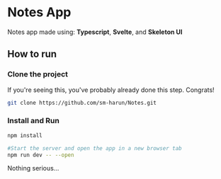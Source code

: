 # Notes App
Notes app made using: **Typescript**, **Svelte**, and **Skeleton UI**

## How to run

### Clone the project

If you're seeing this, you've probably already done this step. Congrats!

```bash
git clone https://github.com/sm-harun/Notes.git
```

### Install and Run 
```bash
npm install

#Start the server and open the app in a new browser tab
npm run dev -- --open
```

Nothing serious...